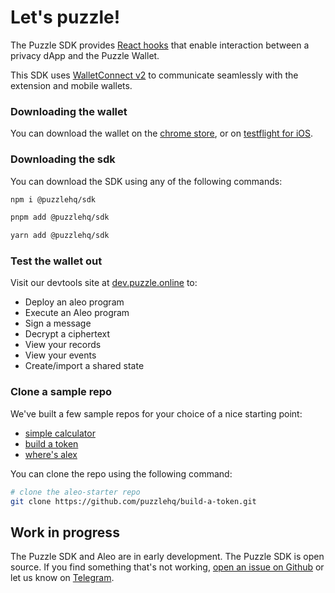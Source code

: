# Let's puzzle!

The Puzzle SDK provides [React hooks](https://react.dev/reference/react) that enable interaction between a privacy dApp and the Puzzle Wallet. 

This SDK uses [WalletConnect v2](https://docs.walletconnect.com/) to communicate seamlessly with the extension and mobile wallets. 

### Downloading the wallet
You can download the wallet on the [chrome store](https://chromewebstore.google.com/detail/puzzle-wallet/fdchdcpieegfofnofhgdombfckhbcokj), or on [testflight for iOS](https://chromewebstore.google.com/detail/puzzle-wallet/fdchdcpieegfofnofhgdombfckhbcokj).

### Downloading the sdk
You can download the SDK using any of the following commands:

```sh
npm i @puzzlehq/sdk
```
```sh
pnpm add @puzzlehq/sdk
```
```sh
yarn add @puzzlehq/sdk
```

### Test the wallet out
Visit our devtools site at [dev.puzzle.online](https://dev.puzzle.online) to:
- Deploy an aleo program
- Execute an Aleo program
- Sign a message
- Decrypt a ciphertext
- View your records
- View your events
- Create/import a shared state

### Clone a sample repo
We've built a few sample repos for your choice of a nice starting point:
* [simple calculator](https://github.com/puzzlehq/aleo-starter.git)
* [build a token](https://github.com/puzzlehq/build-a-token.git)
* [where's alex](https://github.com/puzzlehq/coinflip.git)

You can clone the repo using the following command:

```sh
# clone the aleo-starter repo
git clone https://github.com/puzzlehq/build-a-token.git
```

## Work in progress
The Puzzle SDK and Aleo are in early development.
The Puzzle SDK is open source. If you find something that's not working, [open an issue on Github](https://github.com/puzzlehq/puzzle-sdk/issues/new/choose) or let us know on [Telegram](https://t.me/puzzledev).
